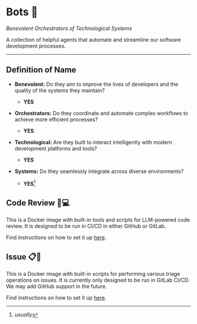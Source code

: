 # Bots 🤖

_Benevolent Orchestrators of Technological Systems_

A collection of helpful agents that automate and streamline our software development processes.

---

## Definition of Name

- **Benevolent:** Do they aim to improve the lives of developers and the quality of the systems they maintain?
  - **YES**

- **Orchestrators:** Do they coordinate and automate complex workflows to achieve more efficient processes?
  - **YES**

- **Technological:** Are they built to interact intelligently with modern development platforms and tools?
  - **YES**

- **Systems:** Do they seamlessly integrate across diverse environments?
  - **YES**[^1]

[^1]: _usually_

## Code Review 🧐💻

This is a Docker image with built-in tools and scripts for LLM-powered code review. It is designed to be run in CI/CD in either GitHub or GitLab.

Find instructions on how to set it up [here](/docs/code-review-bot-setup.md).

## Issue 📋🚩

This is a Docker image with built-in scripts for performing various triage operations on issues. It is currently only designed to be run in GitLab CI/CD. We may add GitHub support in the future.

Find instructions on how to set it up [here](/docs/issue-bot-setup.md).
